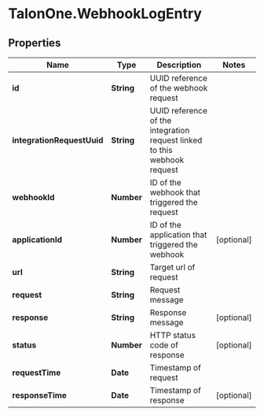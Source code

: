 # TalonOne.WebhookLogEntry

## Properties
Name | Type | Description | Notes
------------ | ------------- | ------------- | -------------
**id** | **String** | UUID reference of the webhook request | 
**integrationRequestUuid** | **String** | UUID reference of the integration request linked to this webhook request | 
**webhookId** | **Number** | ID of the webhook that triggered the request | 
**applicationId** | **Number** | ID of the application that triggered the webhook | [optional] 
**url** | **String** | Target url of request | 
**request** | **String** | Request message | 
**response** | **String** | Response message | [optional] 
**status** | **Number** | HTTP status code of response | [optional] 
**requestTime** | **Date** | Timestamp of request | 
**responseTime** | **Date** | Timestamp of response | [optional] 


